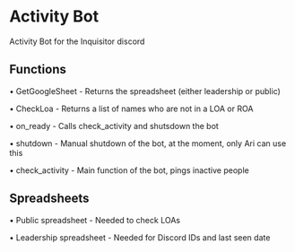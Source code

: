 # Activity Bot

Activity Bot for the Inquisitor discord

## Functions

• GetGoogleSheet - Returns the spreadsheet (either leadership or public)

• CheckLoa - Returns a list of names who are not in a LOA or ROA

• on_ready - Calls check_activity and shutsdown the bot

• shutdown - Manual shutdown of the bot, at the moment, only Ari can use this

• check_activity - Main function of the bot, pings inactive people

## Spreadsheets

• Public spreadsheet - Needed to check LOAs

• Leadership spreadsheet - Needed for Discord IDs and last seen date